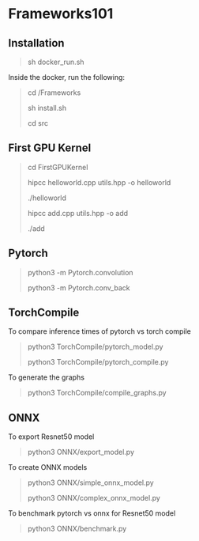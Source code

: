 # Frameworks101

## Installation

> sh docker_run.sh

Inside the docker, run the following:

> cd /Frameworks
>
> sh install.sh
> 
> cd src


## First GPU Kernel

> cd FirstGPUKernel
>
> hipcc helloworld.cpp utils.hpp -o helloworld
> 
> ./helloworld
>
> hipcc add.cpp utils.hpp -o add
>
> ./add


## Pytorch

> python3 -m Pytorch.convolution
>
> python3 -m Pytorch.conv_back


## TorchCompile

To compare inference times of pytorch vs torch compile

> python3 TorchCompile/pytorch_model.py
>
> python3 TorchCompile/pytorch_compile.py

To generate the graphs

> python3 TorchCompile/compile_graphs.py

## ONNX

To export Resnet50 model

> python3 ONNX/export_model.py

To create ONNX models

> python3 ONNX/simple_onnx_model.py
>
> python3 ONNX/complex_onnx_model.py

To benchmark pytorch vs onnx for Resnet50 model

> python3 ONNX/benchmark.py